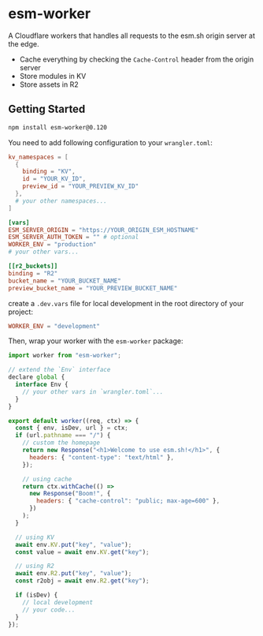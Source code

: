 # esm-worker

A Cloudflare workers that handles all requests to the esm.sh origin server at
the edge.

- Cache everything by checking the `Cache-Control` header from the origin server
- Store modules in KV
- Store assets in R2

## Getting Started

```bash
npm install esm-worker@0.120
```

You need to add following configuration to your `wrangler.toml`:

```toml
kv_namespaces = [
  {
    binding = "KV",
    id = "YOUR_KV_ID",
    preview_id = "YOUR_PREVIEW_KV_ID"
  },
  # your other namespaces...
]

[vars]
ESM_SERVER_ORIGIN = "https://YOUR_ORIGIN_ESM_HOSTNAME"
ESM_SERVER_AUTH_TOKEN = "" # optional
WORKER_ENV = "production"
# your other vars...

[[r2_buckets]]
binding = "R2"
bucket_name = "YOUR_BUCKET_NAME"
preview_bucket_name = "YOUR_PREVIEW_BUCKET_NAME"
```

create a `.dev.vars` file for local development in the root directory of your
project:

```toml
WORKER_ENV = "development"
```

Then, wrap your worker with the `esm-worker` package:

```js
import worker from "esm-worker";

// extend the `Env` interface
declare global {
  interface Env {
    // your other vars in `wrangler.toml`...
  }
}

export default worker((req, ctx) => {
  const { env, isDev, url } = ctx;
  if (url.pathname === "/") {
    // custom the homepage
    return new Response("<h1>Welcome to use esm.sh!</h1>", {
      headers: { "content-type": "text/html" },
    });

    // using cache
    return ctx.withCache(() =>
      new Response("Boom!", {
        headers: { "cache-control": "public; max-age=600" },
      })
    );
  }

  // using KV
  await env.KV.put("key", "value");
  const value = await env.KV.get("key");

  // using R2
  await env.R2.put("key", "value");
  const r2obj = await env.R2.get("key");

  if (isDev) {
    // local development
    // your code...
  }
});
```
